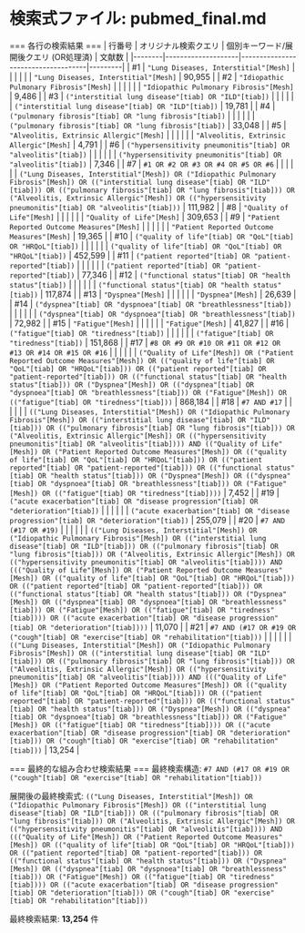 # 検索式ファイル: pubmed_final.md

=== 各行の検索結果 ===
| 行番号 | オリジナル検索クエリ | 個別キーワード/展開後クエリ (OR処理済) | 文献数 |
|--------|--------------------|------------------------------------|---------|
| #1 | `"Lung Diseases, Interstitial"[Mesh]` | | |
| | | `"Lung Diseases, Interstitial"[Mesh]` | 90,955 |
| #2 | `"Idiopathic Pulmonary Fibrosis"[Mesh]` | | |
| | | `"Idiopathic Pulmonary Fibrosis"[Mesh]` | 9,486 |
| #3 | `("interstitial lung disease"[tiab] OR "ILD"[tiab])` | | |
| | | `("interstitial lung disease"[tiab] OR "ILD"[tiab])` | 19,781 |
| #4 | `("pulmonary fibrosis"[tiab] OR "lung fibrosis"[tiab])` | | |
| | | `("pulmonary fibrosis"[tiab] OR "lung fibrosis"[tiab])` | 33,048 |
| #5 | `"Alveolitis, Extrinsic Allergic"[Mesh]` | | |
| | | `"Alveolitis, Extrinsic Allergic"[Mesh]` | 4,791 |
| #6 | `("hypersensitivity pneumonitis"[tiab] OR "alveolitis"[tiab])` | | |
| | | `("hypersensitivity pneumonitis"[tiab] OR "alveolitis"[tiab])` | 7,346 |
| #7 | `#1 OR #2 OR #3 OR #4 OR #5 OR #6` | | |
| | | `("Lung Diseases, Interstitial"[Mesh]) OR ("Idiopathic Pulmonary Fibrosis"[Mesh]) OR (("interstitial lung disease"[tiab] OR "ILD"[tiab])) OR (("pulmonary fibrosis"[tiab] OR "lung fibrosis"[tiab])) OR ("Alveolitis, Extrinsic Allergic"[Mesh]) OR (("hypersensitivity pneumonitis"[tiab] OR "alveolitis"[tiab]))` | 111,982 |
| #8 | `"Quality of Life"[Mesh]` | | |
| | | `"Quality of Life"[Mesh]` | 309,653 |
| #9 | `"Patient Reported Outcome Measures"[Mesh]` | | |
| | | `"Patient Reported Outcome Measures"[Mesh]` | 19,365 |
| #10 | `("quality of life"[tiab] OR "QoL"[tiab] OR "HRQoL"[tiab])` | | |
| | | `("quality of life"[tiab] OR "QoL"[tiab] OR "HRQoL"[tiab])` | 452,599 |
| #11 | `("patient reported"[tiab] OR "patient-reported"[tiab])` | | |
| | | `("patient reported"[tiab] OR "patient-reported"[tiab])` | 77,346 |
| #12 | `("functional status"[tiab] OR "health status"[tiab])` | | |
| | | `("functional status"[tiab] OR "health status"[tiab])` | 117,874 |
| #13 | `"Dyspnea"[Mesh]` | | |
| | | `"Dyspnea"[Mesh]` | 26,639 |
| #14 | `("dyspnea"[tiab] OR "dyspnoea"[tiab] OR "breathlessness"[tiab])` | | |
| | | `("dyspnea"[tiab] OR "dyspnoea"[tiab] OR "breathlessness"[tiab])` | 72,982 |
| #15 | `"Fatigue"[Mesh]` | | |
| | | `"Fatigue"[Mesh]` | 41,827 |
| #16 | `("fatigue"[tiab] OR "tiredness"[tiab])` | | |
| | | `("fatigue"[tiab] OR "tiredness"[tiab])` | 151,868 |
| #17 | `#8 OR #9 OR #10 OR #11 OR #12 OR #13 OR #14 OR #15 OR #16` | | |
| | | `("Quality of Life"[Mesh]) OR ("Patient Reported Outcome Measures"[Mesh]) OR (("quality of life"[tiab] OR "QoL"[tiab] OR "HRQoL"[tiab])) OR (("patient reported"[tiab] OR "patient-reported"[tiab])) OR (("functional status"[tiab] OR "health status"[tiab])) OR ("Dyspnea"[Mesh]) OR (("dyspnea"[tiab] OR "dyspnoea"[tiab] OR "breathlessness"[tiab])) OR ("Fatigue"[Mesh]) OR (("fatigue"[tiab] OR "tiredness"[tiab]))` | 868,184 |
| #18 | `#7 AND #17` | | |
| | | `(("Lung Diseases, Interstitial"[Mesh]) OR ("Idiopathic Pulmonary Fibrosis"[Mesh]) OR (("interstitial lung disease"[tiab] OR "ILD"[tiab])) OR (("pulmonary fibrosis"[tiab] OR "lung fibrosis"[tiab])) OR ("Alveolitis, Extrinsic Allergic"[Mesh]) OR (("hypersensitivity pneumonitis"[tiab] OR "alveolitis"[tiab]))) AND (("Quality of Life"[Mesh]) OR ("Patient Reported Outcome Measures"[Mesh]) OR (("quality of life"[tiab] OR "QoL"[tiab] OR "HRQoL"[tiab])) OR (("patient reported"[tiab] OR "patient-reported"[tiab])) OR (("functional status"[tiab] OR "health status"[tiab])) OR ("Dyspnea"[Mesh]) OR (("dyspnea"[tiab] OR "dyspnoea"[tiab] OR "breathlessness"[tiab])) OR ("Fatigue"[Mesh]) OR (("fatigue"[tiab] OR "tiredness"[tiab])))` | 7,452 |
| #19 | `("acute exacerbation"[tiab] OR "disease progression"[tiab] OR "deterioration"[tiab])` | | |
| | | `("acute exacerbation"[tiab] OR "disease progression"[tiab] OR "deterioration"[tiab])` | 255,079 |
| #20 | `#7 AND (#17 OR #19)` | | |
| | | `(("Lung Diseases, Interstitial"[Mesh]) OR ("Idiopathic Pulmonary Fibrosis"[Mesh]) OR (("interstitial lung disease"[tiab] OR "ILD"[tiab])) OR (("pulmonary fibrosis"[tiab] OR "lung fibrosis"[tiab])) OR ("Alveolitis, Extrinsic Allergic"[Mesh]) OR (("hypersensitivity pneumonitis"[tiab] OR "alveolitis"[tiab]))) AND ((("Quality of Life"[Mesh]) OR ("Patient Reported Outcome Measures"[Mesh]) OR (("quality of life"[tiab] OR "QoL"[tiab] OR "HRQoL"[tiab])) OR (("patient reported"[tiab] OR "patient-reported"[tiab])) OR (("functional status"[tiab] OR "health status"[tiab])) OR ("Dyspnea"[Mesh]) OR (("dyspnea"[tiab] OR "dyspnoea"[tiab] OR "breathlessness"[tiab])) OR ("Fatigue"[Mesh]) OR (("fatigue"[tiab] OR "tiredness"[tiab]))) OR (("acute exacerbation"[tiab] OR "disease progression"[tiab] OR "deterioration"[tiab])))` | 11,070 |
| #21 | `#7 AND (#17 OR #19 OR ("cough"[tiab] OR "exercise"[tiab] OR "rehabilitation"[tiab]))` | | |
| | | `(("Lung Diseases, Interstitial"[Mesh]) OR ("Idiopathic Pulmonary Fibrosis"[Mesh]) OR (("interstitial lung disease"[tiab] OR "ILD"[tiab])) OR (("pulmonary fibrosis"[tiab] OR "lung fibrosis"[tiab])) OR ("Alveolitis, Extrinsic Allergic"[Mesh]) OR (("hypersensitivity pneumonitis"[tiab] OR "alveolitis"[tiab]))) AND ((("Quality of Life"[Mesh]) OR ("Patient Reported Outcome Measures"[Mesh]) OR (("quality of life"[tiab] OR "QoL"[tiab] OR "HRQoL"[tiab])) OR (("patient reported"[tiab] OR "patient-reported"[tiab])) OR (("functional status"[tiab] OR "health status"[tiab])) OR ("Dyspnea"[Mesh]) OR (("dyspnea"[tiab] OR "dyspnoea"[tiab] OR "breathlessness"[tiab])) OR ("Fatigue"[Mesh]) OR (("fatigue"[tiab] OR "tiredness"[tiab]))) OR (("acute exacerbation"[tiab] OR "disease progression"[tiab] OR "deterioration"[tiab])) OR ("cough"[tiab] OR "exercise"[tiab] OR "rehabilitation"[tiab]))` | 13,254 |

=== 最終的な組み合わせ検索結果 ===
最終検索構造: `#7 AND (#17 OR #19 OR ("cough"[tiab] OR "exercise"[tiab] OR "rehabilitation"[tiab]))`

展開後の最終検索式: `(("Lung Diseases, Interstitial"[Mesh]) OR ("Idiopathic Pulmonary Fibrosis"[Mesh]) OR (("interstitial lung disease"[tiab] OR "ILD"[tiab])) OR (("pulmonary fibrosis"[tiab] OR "lung fibrosis"[tiab])) OR ("Alveolitis, Extrinsic Allergic"[Mesh]) OR (("hypersensitivity pneumonitis"[tiab] OR "alveolitis"[tiab]))) AND ((("Quality of Life"[Mesh]) OR ("Patient Reported Outcome Measures"[Mesh]) OR (("quality of life"[tiab] OR "QoL"[tiab] OR "HRQoL"[tiab])) OR (("patient reported"[tiab] OR "patient-reported"[tiab])) OR (("functional status"[tiab] OR "health status"[tiab])) OR ("Dyspnea"[Mesh]) OR (("dyspnea"[tiab] OR "dyspnoea"[tiab] OR "breathlessness"[tiab])) OR ("Fatigue"[Mesh]) OR (("fatigue"[tiab] OR "tiredness"[tiab]))) OR (("acute exacerbation"[tiab] OR "disease progression"[tiab] OR "deterioration"[tiab])) OR ("cough"[tiab] OR "exercise"[tiab] OR "rehabilitation"[tiab]))`

最終検索結果: **13,254** 件
